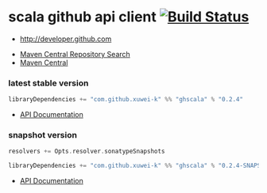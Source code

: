 # scala github api client [![Build Status](https://secure.travis-ci.org/xuwei-k/ghscala.png)](http://travis-ci.org/xuwei-k/ghscala)

* http://developer.github.com


- [Maven Central Repository Search](http://search.maven.org/#search%7Cga%7C1%7Cg%3A%22com.github.xuwei-k%22%20AND%20a%3A%22ghscala_2.10%22)
- [Maven Central](http://repo1.maven.org/maven2/com/github/xuwei-k/ghscala_2.10/)


### latest stable version

```scala
libraryDependencies += "com.github.xuwei-k" %% "ghscala" % "0.2.4"
```

- [API Documentation](https://oss.sonatype.org/service/local/repositories/releases/archive/com/github/xuwei-k/ghscala_2.10/0.2.4/ghscala_2.10-0.2.4-javadoc.jar/!/index.html)


### snapshot version

```scala
resolvers += Opts.resolver.sonatypeSnapshots

libraryDependencies += "com.github.xuwei-k" %% "ghscala" % "0.2.4-SNAPSHOT"
```

- [API Documentation](https://oss.sonatype.org/service/local/repositories/snapshots/archive/com/github/xuwei-k/ghscala_2.10/0.2.4-SNAPSHOT/ghscala_2.10-0.2.4-SNAPSHOT-javadoc.jar/!/index.html)


